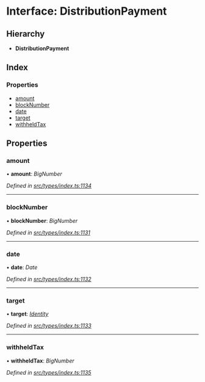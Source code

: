 # Interface: DistributionPayment

## Hierarchy

* **DistributionPayment**

## Index

### Properties

* [amount](distributionpayment.md#amount)
* [blockNumber](distributionpayment.md#blocknumber)
* [date](distributionpayment.md#date)
* [target](distributionpayment.md#target)
* [withheldTax](distributionpayment.md#withheldtax)

## Properties

###  amount

• **amount**: *BigNumber*

*Defined in [src/types/index.ts:1134](https://github.com/PolymathNetwork/polymesh-sdk/blob/44d12f59/src/types/index.ts#L1134)*

___

###  blockNumber

• **blockNumber**: *BigNumber*

*Defined in [src/types/index.ts:1131](https://github.com/PolymathNetwork/polymesh-sdk/blob/44d12f59/src/types/index.ts#L1131)*

___

###  date

• **date**: *Date*

*Defined in [src/types/index.ts:1132](https://github.com/PolymathNetwork/polymesh-sdk/blob/44d12f59/src/types/index.ts#L1132)*

___

###  target

• **target**: *[Identity](../classes/identity.md)*

*Defined in [src/types/index.ts:1133](https://github.com/PolymathNetwork/polymesh-sdk/blob/44d12f59/src/types/index.ts#L1133)*

___

###  withheldTax

• **withheldTax**: *BigNumber*

*Defined in [src/types/index.ts:1135](https://github.com/PolymathNetwork/polymesh-sdk/blob/44d12f59/src/types/index.ts#L1135)*
